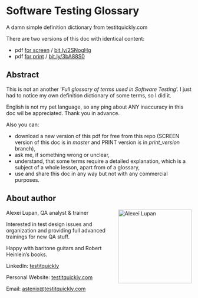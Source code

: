 # Software Testing Glossary

A damn simple definition dictionary from testitquickly.com

There are two versions of this doc with identical content:
* pdf [for screen](https://github.com/testitquickly/Software-Testing-Glossary/raw/master/Software%20Testing%20Glossary%20(Alexei%20Lupan).pdf) / [bit.ly/2SNogHg](http://bit.ly/2SNogHg)
* pdf [for print](https://github.com/testitquickly/Software-Testing-Glossary/raw/print_version/Software%20Testing%20Glossary%20(Alexei%20Lupan).pdf) / [bit.ly/3bA88S0](http://bit.ly/3bA88S0)

## Abstract
This is not an another ’_Full glossary of terms used in Software Testing_’. I just had to notice my own definition dictionary of some terms, so I did it.

English is not my pet language, so any ping about ANY inaccuracy in this doc wil be appreciated. Thank you in advance.

Also you can:
- download a new version of this pdf for free from this repo (SCREEN version of this doc is in _master_ and PRINT version is in _print_version_ branch),
- ask me, if something wrong or unclear,
- understand, that some terms require a detailed explanation, which is a subject of a whole lesson, apart from of a glossary,
- use and share this doc in any way but not with any commercial purposes.

## About author
Alexei Lupan, QA analyst & trainer
<img src="https://raw.githubusercontent.com/testitquickly/Software-Testing-Glossary/master/images/alexei_lupan.jpg" alt="Alexei Lupan" height="200" align="right" />

Interested in test design issues and organization and providing full advanced trainings for new QA stuff.

Happy with baritone guitars and Robert Heinlein’s books.

LinkedIn: [testitquickly](https://www.linkedin.com/in/testitquickly/)

Personal Website: [testitquickly.com](https://testitquickly.com/)

Email: astenix@testitquickly.com

